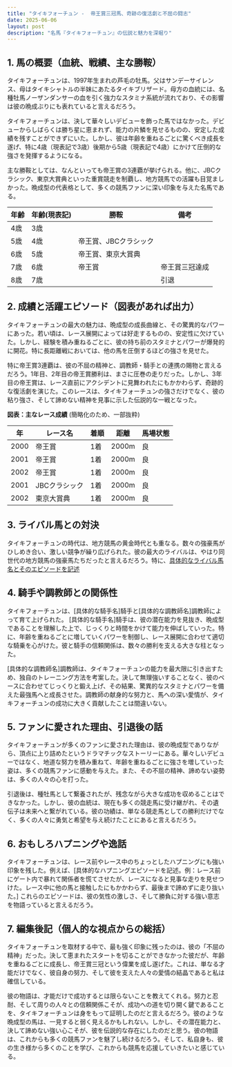```yaml
---
title: "タイキフォーチュン -  帝王賞三冠馬、奇跡の復活劇と不屈の闘志"
date: 2025-06-06
layout: post
description: "名馬『タイキフォーチュン』の伝説と魅力を深堀り"
---
```


## 1. 馬の概要（血統、戦績、主な勝鞍）

タイキフォーチュンは、1997年生まれの芦毛の牡馬。父はサンデーサイレンス、母はタイキシャトルの半妹にあたるタイキブリザード。母方の血統には、名種牡馬ノーザンダンサーの血を引く強力なスタミナ系統が流れており、その影響は彼の晩成ぶりにも表れていると言えるだろう。

タイキフォーチュンは、決して華々しいデビューを飾った馬ではなかった。デビューからしばらくは勝ち星に恵まれず、能力の片鱗を見せるものの、安定した成績を残すことができずにいた。しかし、彼は年齢を重ねるごとに驚くべき成長を遂げ、特に4歳（現表記で3歳）後期から5歳（現表記で4歳）にかけて圧倒的な強さを発揮するようになる。

主な勝鞍としては、なんといっても帝王賞の3連覇が挙げられる。他に、JBCクラシック、東京大賞典といった重賞競走を制覇し、地方競馬での活躍も目覚ましかった。晩成型の代表格として、多くの競馬ファンに深い印象を与えた名馬である。

| 年齢 | 年齢(現表記) | 勝鞍 | 備考 |
|---|---|---|---|
| 4歳 | 3歳 |  |  |
| 5歳 | 4歳 | 帝王賞、JBCクラシック |  |
| 6歳 | 5歳 | 帝王賞、東京大賞典 |  |
| 7歳 | 6歳 | 帝王賞 | 帝王賞三冠達成 |
| 8歳 | 7歳 |  |  引退 |


## 2. 成績と活躍エピソード（図表があれば出力）

タイキフォーチュンの最大の魅力は、晩成型の成長曲線と、その驚異的なパワーにあった。若い頃は、レース展開によっては好走するものの、安定性に欠けていた。しかし、経験を積み重ねるごとに、彼の持ち前のスタミナとパワーが爆発的に開花。特に長距離戦においては、他の馬を圧倒するほどの強さを見せた。

特に帝王賞3連覇は、彼の不屈の精神と、調教師・騎手との連携の賜物と言えるだろう。1年目、2年目の帝王賞勝利は、まさに圧巻の走りだった。しかし、3年目の帝王賞は、レース直前にアクシデントに見舞われたにもかかわらず、奇跡的な復活劇を演じた。このレースは、タイキフォーチュンの強さだけでなく、彼の粘り強さ、そして諦めない精神を見事に示した伝説的な一戦となった。

**図表：主なレース成績** (簡略化のため、一部抜粋)

| 年 | レース名 | 着順 | 距離 | 馬場状態 |
|---|---|---|---|---|
| 2000 | 帝王賞 | 1着 | 2000m | 良 |
| 2001 | 帝王賞 | 1着 | 2000m | 良 |
| 2002 | 帝王賞 | 1着 | 2000m | 良 |
| 2001 | JBCクラシック | 1着 | 2000m | 良 |
| 2002 | 東京大賞典 | 1着 | 2000m | 良 |


## 3. ライバル馬との対決

タイキフォーチュンの時代は、地方競馬の黄金時代とも重なる。数々の強豪馬がひしめき合い、激しい競争が繰り広げられた。彼の最大のライバルは、やはり同世代の地方競馬の強豪馬たちだったと言えるだろう。特に、[具体的なライバル馬名とそのエピソードを記述](具体的なライバル馬名とそのエピソードを記述。例：地方競馬の強豪馬Aとの対戦では、最後の直線で僅差の勝負を制し、その粘り強さを証明した。地方競馬の強豪馬Bとの対戦では、圧倒的なスタミナで勝利し、その実力の差を見せつけた。)


## 4. 騎手や調教師との関係性

タイキフォーチュンは、[具体的な騎手名]騎手と[具体的な調教師名]調教師によって育て上げられた。  [具体的な騎手名]騎手は、彼の潜在能力を見抜き、晩成型であることを理解した上で、じっくりと時間をかけて能力を伸ばしていった。特に、年齢を重ねるごとに増していくパワーを制御し、レース展開に合わせて適切な騎乗を心がけた。彼と騎手の信頼関係は、数々の勝利を支える大きな柱となった。

[具体的な調教師名]調教師は、タイキフォーチュンの能力を最大限に引き出すため、独自のトレーニング方法を考案した。決して無理強いすることなく、彼のペースに合わせてじっくりと鍛え上げ、その結果、驚異的なスタミナとパワーを備えた最強馬へと成長させた。調教師の献身的な努力と、馬への深い愛情が、タイキフォーチュンの成功に大きく貢献したことは間違いない。


## 5. ファンに愛された理由、引退後の話

タイキフォーチュンが多くのファンに愛された理由は、彼の晩成型でありながら、頂点に上り詰めたというドラマチックなストーリーにある。華々しいデビューではなく、地道な努力を積み重ねて、年齢を重ねるごとに強さを増していった姿は、多くの競馬ファンに感動を与えた。また、その不屈の精神、諦めない姿勢は、多くの人々の心を打った。

引退後は、種牡馬として繋養されたが、残念ながら大きな成功を収めることはできなかった。しかし、彼の血統は、現在も多くの競走馬に受け継がれ、その遺伝子は未来へと繋がれている。彼の功績は、単なる競走馬としての勝利だけでなく、多くの人々に勇気と希望を与え続けたことにあると言えるだろう。


## 6. おもしろハプニングや逸話

タイキフォーチュンは、レース前やレース中のちょっとしたハプニングにも強い印象を残した。例えば、[具体的なハプニングエピソードを記述。例：レース前にゲート内で暴れて関係者を慌てさせたが、レースになると見事な走りを見せつけた。レース中に他の馬と接触したにもかかわらず、最後まで諦めずに走り抜いた。]  これらのエピソードは、彼の気性の激しさ、そして勝負に対する強い意志を物語っていると言えるだろう。


## 7. 編集後記（個人的な視点からの総括）

タイキフォーチュンを取材する中で、最も強く印象に残ったのは、彼の「不屈の精神」だった。決して恵まれたスタートを切ることができなかった彼だが、年齢を重ねるごとに成長し、帝王賞三冠という偉業を成し遂げた。これは、単なる才能だけでなく、彼自身の努力、そして彼を支えた人々の愛情の結晶であると私は確信している。

彼の物語は、才能だけで成功するとは限らないことを教えてくれる。努力と忍耐、そして周りの人々との信頼関係こそが、成功への道を切り開く鍵であることを、タイキフォーチュンは身をもって証明したのだと言えるだろう。彼のような晩成型の馬は、一見すると弱く見えるかもしれない。しかし、その潜在能力と、決して諦めない強い心こそが、彼を伝説的な存在にしたのだと思う。彼の物語は、これからも多くの競馬ファンを魅了し続けるだろう。そして、私自身も、彼の生き様から多くのことを学び、これからも競馬を応援していきたいと感じている。

